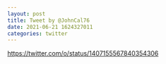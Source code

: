 ```yaml
--- 
layout: post 
title: Tweet by @JohnCal76 
date: 2021-06-21 1624327011 
categories: twitter 
--- 
```

https://twitter.com/o/status/1407155567840354306